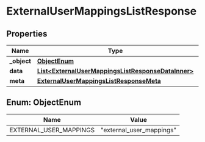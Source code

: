 

# ExternalUserMappingsListResponse


## Properties

| Name | Type | Description | Notes |
|------------ | ------------- | ------------- | -------------|
|**_object** | [**ObjectEnum**](#ObjectEnum) |  |  |
|**data** | [**List&lt;ExternalUserMappingsListResponseDataInner&gt;**](ExternalUserMappingsListResponseDataInner.md) |  |  |
|**meta** | [**ExternalUserMappingsListResponseMeta**](ExternalUserMappingsListResponseMeta.md) |  |  |



## Enum: ObjectEnum

| Name | Value |
|---- | -----|
| EXTERNAL_USER_MAPPINGS | &quot;external_user_mappings&quot; |



